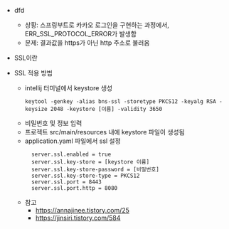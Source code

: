 * dfd
  - 상황: 스프링부트로 카카오 로그인을 구현하는 과정에서, ERR_SSL_PROTOCOL_ERROR가 발생함
  - 문제: 결과값을 https가 아닌 http 주소로 불러옴

* SSL이란
* SSL 적용 방법
  - intellij 터미널에서 keystore 생성
    ```
    keytool -genkey -alias bns-ssl -storetype PKCS12 -keyalg RSA -keysize 2048 -keystore [이름] -validity 3650
    ```
  - 비밀번호 및 정보 입력
  - 프로젝트 src/main/resources 내에 keystore 파일이 생성됨
  - application.yaml 파일에서 ssl 설정
    ```
      server.ssl.enabled = true
      server.ssl.key-store = [keystore 이름]
      server.ssl.key-store-password = [비밀번호]
      server.ssl.key-store-type = PKCS12
      server.ssl.port = 8443
      server.ssl.port.http = 8080
    ```
  - 참고
    + https://annajinee.tistory.com/25
    + https://jinsiri.tistory.com/584
